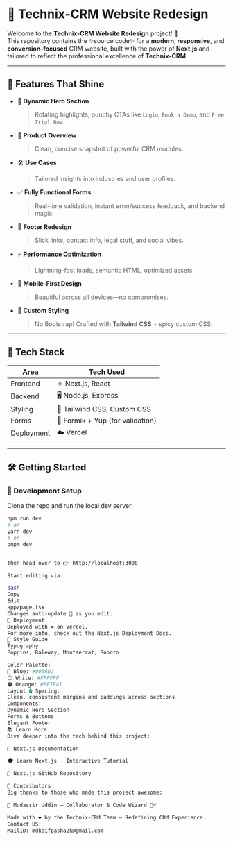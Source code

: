 # 🚀 Technix-CRM Website Redesign

Welcome to the **Technix-CRM Website Redesign** project! 🎉  
This repository contains the ✨source code✨ for a **modern, responsive**, and **conversion-focused** CRM website, built with the power of **Next.js** and tailored to reflect the professional excellence of **Technix-CRM**.

---

## 🌟 Features That Shine

- 🎯 **Dynamic Hero Section**  
  > Rotating highlights, punchy CTAs like `Login`, `Book a Demo`, and `Free Trial Now`.

- 🧠 **Product Overview**  
  > Clean, concise snapshot of powerful CRM modules.

- 🛠️ **Use Cases**  
  > Tailored insights into industries and user profiles.

- ✅ **Fully Functional Forms**  
  > Real-time validation, instant error/success feedback, and backend magic.

- 🧩 **Footer Redesign**  
  > Slick links, contact info, legal stuff, and social vibes.

- ⚡ **Performance Optimization**  
  > Lightning-fast loads, semantic HTML, optimized assets.

- 📱 **Mobile-First Design**  
  > Beautiful across all devices—no compromises.

- 🎨 **Custom Styling**  
  > No Bootstrap! Crafted with **Tailwind CSS** + spicy custom CSS.

---

## 🧰 Tech Stack

| Area      | Tech Used                       |
|-----------|----------------------------------|
| Frontend  | ⚛️ Next.js, React               |
| Backend   | 🖥️ Node.js, Express             |
| Styling   | 🎨 Tailwind CSS, Custom CSS     |
| Forms     | 📝 Formik + Yup (for validation) |
| Deployment| ☁️ Vercel                       |

---

## 🛠️ Getting Started

### 🔧 Development Setup

Clone the repo and run the local dev server:


```bash
npm run dev
# or
yarn dev
# or
pnpm dev


Then head over to 👉 http://localhost:3000

Start editing via:

bash
Copy
Edit
app/page.tsx
Changes auto-update 🔁 as you edit.
🚀 Deployment
Deployed with ❤️ on Vercel.
For more info, check out the Next.js Deployment Docs.
🎨 Style Guide
Typography:
Poppins, Raleway, Montserrat, Roboto

Color Palette:
🔵 Blue: #0056D2
⚪ White: #FFFFFF
🟠 Orange: #FF7F41
Layout & Spacing:
Clean, consistent margins and paddings across sections
Components:
Dynamic Hero Section
Forms & Buttons
Elegant Footer
📚 Learn More
Dive deeper into the tech behind this project:

📘 Next.js Documentation

🎓 Learn Next.js - Interactive Tutorial

🐙 Next.js GitHub Repository

🙌 Contributors
Big thanks to those who made this project awesome:

👤 Mudassir Uddin — Collaborator & Code Wizard 🧙‍♂️

Made with ❤️ by the Technix-CRM Team — Redefining CRM Experience.
Contact US:
MailID: mdkaifpasha2k@gmail.com



